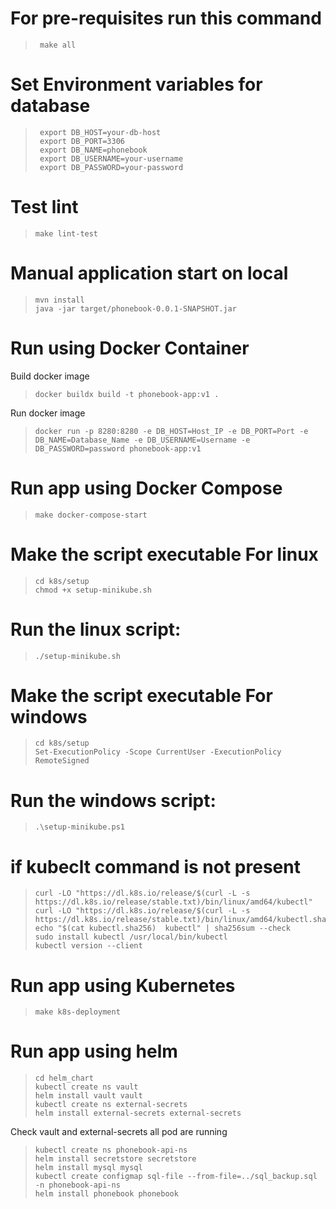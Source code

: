 # For pre-requisites run this command
>      make all
# Set Environment variables for database
>      export DB_HOST=your-db-host
>      export DB_PORT=3306
>      export DB_NAME=phonebook
>      export DB_USERNAME=your-username
>      export DB_PASSWORD=your-password
# Test lint
  >     make lint-test
# Manual application start on local
  >     mvn install
  >     java -jar target/phonebook-0.0.1-SNAPSHOT.jar

# Run using Docker Container
  Build docker image
  >     docker buildx build -t phonebook-app:v1 .
Run docker image
  >     docker run -p 8280:8280 -e DB_HOST=Host_IP -e DB_PORT=Port -e DB_NAME=Database_Name -e DB_USERNAME=Username -e DB_PASSWORD=password phonebook-app:v1
# Run app using Docker Compose
  >     make docker-compose-start
# Make the script executable For linux
  >     cd k8s/setup
  >     chmod +x setup-minikube.sh
# Run the linux script:
  >     ./setup-minikube.sh
 # Make the script executable For windows
  >     cd k8s/setup
  >     Set-ExecutionPolicy -Scope CurrentUser -ExecutionPolicy RemoteSigned
# Run the windows script:
  >     .\setup-minikube.ps1

# if kubeclt command is not present 
  >     curl -LO "https://dl.k8s.io/release/$(curl -L -s https://dl.k8s.io/release/stable.txt)/bin/linux/amd64/kubectl"
  >     curl -LO "https://dl.k8s.io/release/$(curl -L -s https://dl.k8s.io/release/stable.txt)/bin/linux/amd64/kubectl.sha256"
  >     echo "$(cat kubectl.sha256)  kubectl" | sha256sum --check
  >     sudo install kubectl /usr/local/bin/kubectl
  >     kubectl version --client

# Run app using Kubernetes
  >     make k8s-deployment
> 
# Run app using helm
  >     cd helm_chart
  >     kubectl create ns vault
  >     helm install vault vault
  >     kubectl create ns external-secrets
  >     helm install external-secrets external-secrets
 Check vault and external-secrets all pod are running
  >     kubectl create ns phonebook-api-ns
  >     helm install secretstore secretstore
  >     helm install mysql mysql
  >     kubectl create configmap sql-file --from-file=../sql_backup.sql -n phonebook-api-ns
  >     helm install phonebook phonebook
 

